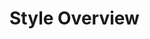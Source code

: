 <script setup>
  import { MSRDocNavCardsRow, MSRDocNavCards } from '../../index';
</script>

# Style Overview

##

<MSRDocNavCardsRow column="3">
  <MSRDocNavCards title="Typography" href="../typography/doc"><template #content>...</template></MSRDocNavCards>
  <MSRDocNavCards title="Color" href="../color/doc"><template #content>...</template></MSRDocNavCards>
  <MSRDocNavCards title="Spacing" href="../spacing/doc"><template #content>...</template></MSRDocNavCards>
  <MSRDocNavCards title="Opacity" href="../opacity/doc"><template #content>...</template></MSRDocNavCards>
  <MSRDocNavCards title="Shadow" href="../shadow/doc"><template #content>...</template></MSRDocNavCards>
  <MSRDocNavCards title="Border" href="../border/doc"><template #content>...</template></MSRDocNavCards>
  <MSRDocNavCards title="Motion" href="../motion/doc"><template #content>...</template></MSRDocNavCards>
  <MSRDocNavCards title="Z-index" href="../z-index/doc"><template #content>...</template></MSRDocNavCards>
  <MSRDocNavCards title="Tokens" href="../tokens/doc"><template #content>...</template></MSRDocNavCards>
</MSRDocNavCardsRow>
